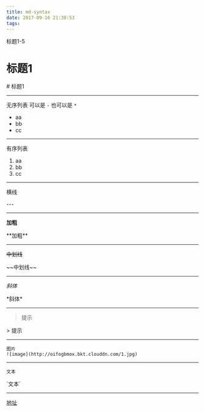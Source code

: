 ```yaml
---
title: md-syntax
date: 2017-09-16 21:38:53
tags:
---
```

标题1-5

# 标题1

\# 标题1

---

无序列表 可以是 `-` 也可以是 `*`
* aa
* bb
* cc

---

有序列表
1. aa
2. bb
3. cc

---

横线

\-\-\-

---

**加粗**

\*\*加粗\*\*

---
~~中划线~~

\~\~中划线\~\~

---

*斜体*

\*斜体\*

---

> 提示

\> 提示

---

```
图片
![image](http://oifogbmox.bkt.clouddn.com/1.jpg)
```
---

`文本`

\`文本\`

---

[地址](http://www.appinn.com/markdown/)